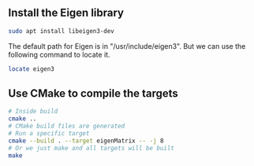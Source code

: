 
## Install the Eigen library

```bash
sudo apt install libeigen3-dev
```

The default path for Eigen is in "/usr/include/eigen3". But we can use the following command to locate it.
```bash
locate eigen3
```

## Use CMake to compile the targets

```bash
# Inside build
cmake ..
# CMake build files are generated
# Run a specific target
cmake --build . --target eigenMatrix -- -j 8
# Or we just make and all targets will be built
make
```